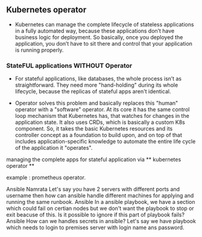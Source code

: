 ## Kubernetes operator

* Kubernetes can manage the complete lifecycle of stateless applications in a fully automated way, because these applications don’t have business logic for deployment.
So basically, once you deployed the application, you don’t have to sit there and control that your application is running properly.

### StateFUL applications WITHOUT Operator 

* For stateful applications, like databases, the whole process isn’t as straightforward.
  They need more "hand-holding" during its whole lifecycle, because the replicas of stateful apps aren't identical.

* Operator solves this problem and basically replaces this "human" operator with a "software" operator.
 At its core it has the same control loop mechanism that Kubernetes has, that watches for changes in the application state.
It also uses CRDs, which is basically a custom K8s component. So, it takes the basic Kubernetes resources and its controller concept as a foundation to build upon, and on top of that includes application-specific knowledge to automate the entire life cycle of the application it "operates".

managing the complete apps for stateful application via ** kubernetes operator **

example : prometheus operator.

Ansible 	Namrata	Let's say you have 2 servers with different ports and username then how can ansible handle different machines for applying and running the same runbook.
Ansible 		In a ansible playbook, we have a section which could fail on certian nodes but we don't want the playbook to stop or exit beacuse of this. Is it possible to ignore if this part of playbook fails?
Ansible 		How can we handles secrets in ansible? Let's say we have playbook which needs to login to premises server with login name ans password.




